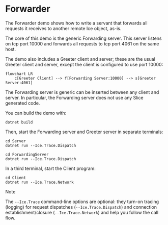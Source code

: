 # Forwarder

The Forwarder demo shows how to write a servant that forwards all requests it receives to another remote Ice object,
as-is.

The core of this demo is the generic Forwarding server. This server listens on tcp port 10000 and forwards all
requests to tcp port 4061 on the same host.

The demo also includes a Greeter client and server; these are the usual Greeter client and server, except the client
is configured to use port 10000:

```mermaid
flowchart LR
    c[Greeter Client] --> f[Forwarding Server:10000] --> s[Greeter Server:4061]
```

The Forwarding server is generic can be inserted between any client and server. In particular, the Forwarding server
does not use any Slice generated code.

You can build the demo with:

``` shell
dotnet build
```

Then, start the Forwarding server and Greeter server in separate terminals:

```shell
cd Server
dotnet run --Ice.Trace.Dispatch
```

```shell
cd ForwardingServer
dotnet run --Ice.Trace.Dispatch
```

In a third terminal, start the Client program:

```shell
cd Client
dotnet run --Ice.Trace.Network
```

> [!NOTE]
> The `--Ice.Trace` command-line options are optional: they turn-on tracing (logging) for request dispatches
> (`--Ice.Trace.Dispatch`) and connection establishment/closure (`--Ice.Trace.Network`) and help you follow the call
> flow.
